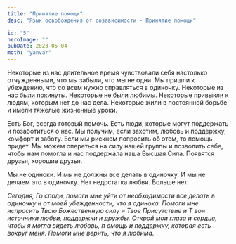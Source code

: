```yaml
---
title: "Принятие помощи"
desc: "Язык освобождения от созависимости - Принятие помощи"

id: "5"
heroImage: ""
pubDate: 2023-05-04
moth: "yanvar"
---
```


Некоторые из нас длительное время чувствовали себя настолько отчужденными, что
мы забыли, что мы не одни. Мы пришли к убеждению, что со всем нужно
справляться в одиночку. Некоторые из нас были покинуты. Некоторые не были
любимы. Некоторые привыкли к людям, которым нет до нас дела. Некоторые жили в
постоянной борьбе и имели тяжелые жизненные уроки.

Есть Бог, всегда готовый помочь. Есть люди, которые могут поддержать и
позаботиться о нас. Мы получим, если захотим, любовь и поддержку, комфорт и
заботу. Если мы рискнем попросить об этом, то помощь придет. Мы можем
опереться на силу нашей группы и позволить себе, чтобы нам помогла и нас
поддержала наша Высшая Сила. Появятся друзья, хорошие друзья.

Мы не одиноки. И мы не должны все делать в одиночку. И мы не делаем это в
одиночку. Нет недостатка любви. Больше нет.

_Сегодня,_ _Го_ _споди,_ _помоги_ _мне_ _уйти_ _от_ _необходимости_ _все_
_делать_ _в_ _одиночку_ _и_ _от_ _моей_ _убежденности,_ _что_ _я_ _одинока._
_Помоги_ _мне_ _испросить_ _Твою_ _Божественную_ _силу_ _и_ _Твое_
_Присутствие_ _и_ _Т_ _вои_ _источники_ _любви,_ _поддержки_ _и_ _дружбы._
_Открой_ _мои_ _глаза_ _и_ _сердце,_ _чтобы_ _я_ _могла_ _видеть_ _любовь,_
_п_ _омощь_ _и_ _поддержку,_ _которая_ _есть_ _вокруг_ _меня._ _Помоги_ _мне_
_верить,_ _что_ _я_ _любима._
